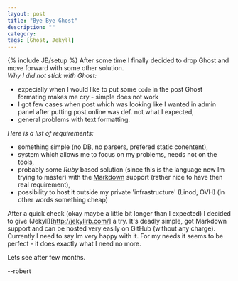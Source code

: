 ```yaml
---
layout: post
title: "Bye Bye Ghost"
description: ""
category: 
tags: [Ghost, Jekyll]
---
```

{% include JB/setup %}
After some time I finally decided to drop Ghost and move forward with some other solution.    
_Why I did not stick with Ghost:_

   -  expecially when I would like to put some `code` in the post Ghost formating makes me cry - simple does not work
   -  I got few cases when post which was looking like I wanted in admin panel after putting post online was def. not what I expected,
   -  general problems with text formatting.

_Here is a list of requirements:_

   -  something simple (no DB, no parsers, prefered static conentent),
   -  system which allows me to focus on my problems, needs not on the tools,
   -  probably some _Ruby_ based solution (since this is the language now Im trying to master) with the [Markdown](http://daringfireball.net/projects/markdown/) 
      support (rather nice to have then real requirement),
   -  possibility to host it outside my private 'infrastructure' (Linod, OVH) (in other words something cheap)

After a quick check (okay maybe a little bit longer than I expected) I decided to give (Jekyll)[http://jekyllrb.com/] a try.
It's deadly simple, got Markdown support and can be hosted very easily on GitHub (without any charge).
Currently I need to say Im very happy with it. For my needs it seems to be perfect - it does exactly what I need no more. 

Lets see after few months.

--robert

